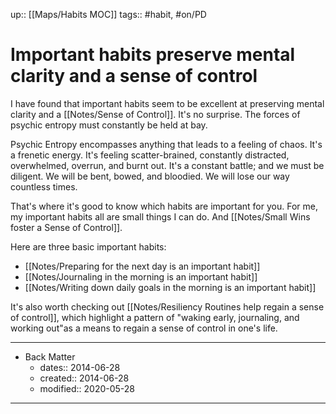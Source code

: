 up:: [[Maps/Habits MOC]]
tags:: #habit, #on/PD 

# Important habits preserve mental clarity and a sense of control
I have found that important habits seem to be excellent at preserving mental clarity and a [[Notes/Sense of Control]]. It's no surprise. The forces of psychic entropy must constantly be held at bay. 

Psychic Entropy encompasses anything that leads to a feeling of chaos. It's a frenetic energy. It's feeling scatter-brained, constantly distracted, overwhelmed, overrun, and burnt out. It's a constant battle; and we must be diligent. We will be bent, bowed, and bloodied. We will lose our way countless times. 

That's where it's good to know which habits are important for you. For me, my important habits all are small things I can do. And [[Notes/Small Wins foster a Sense of Control]].

Here are three basic important habits:
- [[Notes/Preparing for the next day is an important habit]]
- [[Notes/Journaling in the morning is an important habit]]
- [[Notes/Writing down daily goals in the morning is an important habit]]

It's also worth checking out [[Notes/Resiliency Routines help regain a sense of control]], which highlight a pattern of "waking early, journaling, and working out"as a means to regain a sense of control in one's life.

---

- Back Matter
	- dates:: 2014-06-28
	- created:: 2014-06-28
	- modified:: 2020-05-28

---